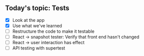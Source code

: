## Today's topic: Tests

* [x] Look at the app
* [x] Use what we've learned
* [ ] Restructure the code to make it testable
* [ ] React -> snapshot tester: Verify that front end hasn't changed
* [ ] React -> user interaction has effect
* [ ] API testing with supertest
